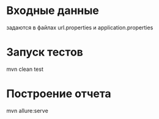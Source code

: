 # Входные данные
задаются в файлах url.properties и  application.properties

# Запуск тестов
mvn clean test

# Построение отчета
mvn allure:serve
